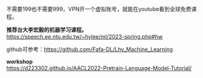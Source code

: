 不需要199也不需要999，VPN开一个虚拟账号，就能在youtube看到全球免费课程。  

**推荐台大李宏毅的机器学习课程。**
https://speech.ee.ntu.edu.tw/~hylee/ml/2023-spring.php#hw

github可参考：https://github.com/Fafa-DL/Lhy_Machine_Learning

**workshop**  
https://d223302.github.io/AACL2022-Pretrain-Language-Model-Tutorial/  
